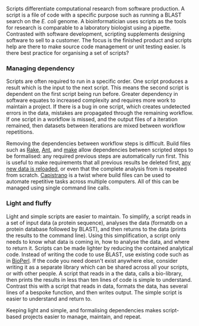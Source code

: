 Scripts differentiate computational research from software production. A script is a file of code with a specific purpose such as running a BLAST search on the *E. coli* genome. A bioinformatician uses scripts as the tools for research is comparable to a laboratory biologist using a pipette. Contrasted with software development, scripting supplements designing software to sell to a customer. The focus is the finished product and scripts help are there to make source code management or unit testing easier. Is there best practice for organising a set of scripts?

### Managing dependency

Scripts are often required to run in a specific order. One script produces a result which is the input to the next script. This means the second script is dependent on the first script being run before. Greater dependency in software equates to increased complexity and requires more work to maintain a project. If there is a bug in one script, which creates undetected errors in the data, mistakes are propagated through the remaining workflow. If one script in a workflow is missed, and the output files of a iteration remained, then datasets between iterations are mixed between workflow repetitions.

Removing the dependencies between workflow steps is difficult. Build files such as [Rake][rake], [Ant][ant], and [make][make] allow dependencies between scripted steps to be formalised: any required previous steps are automatically run first. This is useful to make requirements that all previous results be deleted first, [any new data is reloaded][biorake], or even that the complete analysis from is repeated from scratch. [Capistrano][cap] is a twist where build files can be used to automate repetitive tasks across multiple computers. All of this can be managed using single command line calls.

### Light and fluffy

Light and simple scripts are easier to maintain. To simplify, a script reads in a set of input data (a protein sequence), analyses the data (formatdb on a protein database followed by BLAST), and then returns to the data (prints the results to the command line). Using this simplification, a script only needs to know what data is coming in, how to analyse the data, and where to return it. Scripts can be made lighter by reducing the contained analytical code. Instead of writing the code to use BLAST, use existing code such as in [BioPerl][Perl]. If the code you need doesn't exist anywhere else, consider writing it as a separate library which can be shared across all your scripts, or with other people. A script that reads in a the data, calls a bio-library, then prints the results in less than ten lines of code is simple to understand. Contrast this with a script that reads in data, formats the data, has several lines of a bespoke function, and then writes output. The simple script is easier to understand and return to.

Keeping light and simple, and formalising dependencies makes script-based projects easier to manage, maintain, and repeat.

[make]: http://www.gnu.org/software/make/
[ant]: http://ant.apache.org/
[rake]: http://rake.rubyforge.org/
[biorake]: http://github.com/jandot/biorake/tree/master
[cap]: http://www.capify.org/
[Perl]: http://www.bioperl.org/wiki/Main_Page
